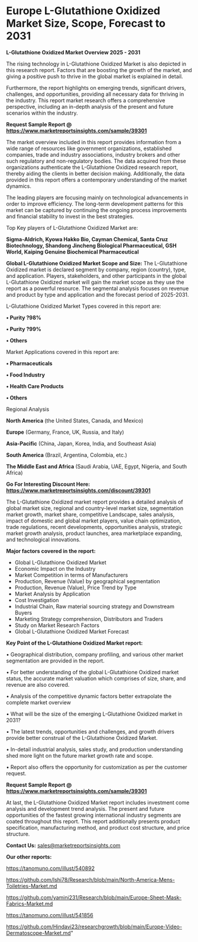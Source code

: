 # Europe L-Glutathione Oxidized Market Size, Scope, Forecast to 2031

<Strong> L-Glutathione Oxidized Market Overview 2025 - 2031</strong>

The rising technology in L-Glutathione Oxidized Market is also depicted in this research report. Factors that are boosting the growth of the market, and giving a positive push to thrive in the global market is explained in detail.

Furthermore, the report highlights on emerging trends, significant drivers, challenges, and opportunities, providing all necessary data for thriving in the industry. This report market research offers a comprehensive perspective, including an in-depth analysis of the present and future scenarios within the industry.

<strong>Request Sample Report @ <a href=https://www.marketreportsinsights.com/sample/39301>https://www.marketreportsinsights.com/sample/39301</a></strong>

The market overview included in this report provides information from a wide range of resources like government organizations, established companies, trade and industry associations, industry brokers and other such regulatory and non-regulatory bodies. The data acquired from these organizations authenticate the L-Glutathione Oxidized research report, thereby aiding the clients in better decision making. Additionally, the data provided in this report offers a contemporary understanding of the market dynamics.

The leading players are focusing mainly on technological advancements in order to improve efficiency. The long-term development patterns for this market can be captured by continuing the ongoing process improvements and financial stability to invest in the best strategies.

Top Key players of L-Glutathione Oxidized Market are:

<strong>Sigma-Aldrich, Kyowa Hakko Bio, Cayman Chemical, Santa Cruz Biotechnology, Shandong Jincheng Biological Pharmaceutical, GSH World, Kaiping Genuine Biochemical Pharmaceutical</strong>

<strong><b>Global L-Glutathione Oxidized Market Scope and Size:</b></strong>
The L-Glutathione Oxidized market is declared segment by company, region (country), type, and application. Players, stakeholders, and other participants in the global L-Glutathione Oxidized market will gain the market scope as they use the report as a powerful resource. The segmental analysis focuses on revenue and product by type and application and the forecast period of 2025-2031.

L-Glutathione Oxidized Market Types covered in this report are:

<strong>•  Purity ?98%

•  Purity ?99%

•  Others</strong>

Market Applications covered in this report are:

<strong>•  Pharmaceuticals

•  Food Industry

•  Health Care Products

•  Others</strong> 

Regional Analysis

<strong>North America</strong> (the United States, Canada, and Mexico)

<strong>Europe</strong> (Germany, France, UK, Russia, and Italy)

<strong>Asia-Pacific</strong> (China, Japan, Korea, India, and Southeast Asia)

<strong>South America</strong> (Brazil, Argentina, Colombia, etc.)

<strong>The Middle East and Africa</strong> (Saudi Arabia, UAE, Egypt, Nigeria, and South Africa)

<strong>Go For Interesting Discount Here: <a href=https://www.marketreportsinsights.com/discount/39301>https://www.marketreportsinsights.com/discount/39301</a></strong>

The L-Glutathione Oxidized market report provides a detailed analysis of global market size, regional and country-level market size, segmentation market growth, market share, competitive Landscape, sales analysis, impact of domestic and global market players, value chain optimization, trade regulations, recent developments, opportunities analysis, strategic market growth analysis, product launches, area marketplace expanding, and technological innovations.

<strong><b>Major factors covered in the report:</b></strong>
<ul>
  <li>Global L-Glutathione Oxidized Market </li>
  <li>Economic Impact on the Industry</li>
  <li>Market Competition in terms of Manufacturers</li>
  <li>Production, Revenue (Value) by geographical segmentation</li>
  <li>Production, Revenue (Value), Price Trend by Type</li>
  <li>Market Analysis by Application</li>
  <li>Cost Investigation</li>
  <li>Industrial Chain, Raw material sourcing strategy and Downstream Buyers</li>
  <li>Marketing Strategy comprehension, Distributors and Traders</li>
  <li>Study on Market Research Factors</li>
  <li>Global L-Glutathione Oxidized Market Forecast</li>
</ul>

<strong><b>Key Point of the L-Glutathione Oxidized Market report:</b></strong>

• Geographical distribution, company profiling, and various other market segmentation are provided in the report.

• For better understanding of the global L-Glutathione Oxidized market status, the accurate market valuation which comprises of size, share, and revenue are also covered.

• Analysis of the competitive dynamic factors better extrapolate the complete market overview

• What will be the size of the emerging L-Glutathione Oxidized market in 2031?

• The latest trends, opportunities and challenges, and growth drivers provide better construal of the L-Glutathione Oxidized Market.

• In-detail industrial analysis, sales study, and production understanding shed more light on the future market growth rate and scope.

• Report also offers the opportunity for customization as per the customer request.

<strong>Request Sample Report @ <a href=https://www.marketreportsinsights.com/sample/39301>https://www.marketreportsinsights.com/sample/39301</a></strong>

At last, the L-Glutathione Oxidized Market report includes investment come analysis and development trend analysis. The present and future opportunities of the fastest growing international industry segments are coated throughout this report. This report additionally presents product specification, manufacturing method, and product cost structure, and price structure.

<strong>Contact Us:</strong>
sales@marketreportsinsights.com

<strong>Our other reports:</strong>

<a href=https://tanomuno.com/illust/540892>https://tanomuno.com/illust/540892</a>

<a href=https://github.com/Ishi78/Research/blob/main/North-America-Mens-Toiletries-Market.md>https://github.com/Ishi78/Research/blob/main/North-America-Mens-Toiletries-Market.md</a>

<a href=https://github.com/yamini231/Research/blob/main/Europe-Sheet-Mask-Fabrics-Market.md>https://github.com/yamini231/Research/blob/main/Europe-Sheet-Mask-Fabrics-Market.md</a>

<a href=https://tanomuno.com/illust/541856>https://tanomuno.com/illust/541856</a>

<a href=https://github.com/Hindavi23/researchgrowth/blob/main/Europe-Video-Dermatoscope-Market.md>https://github.com/Hindavi23/researchgrowth/blob/main/Europe-Video-Dermatoscope-Market.md</a>"
